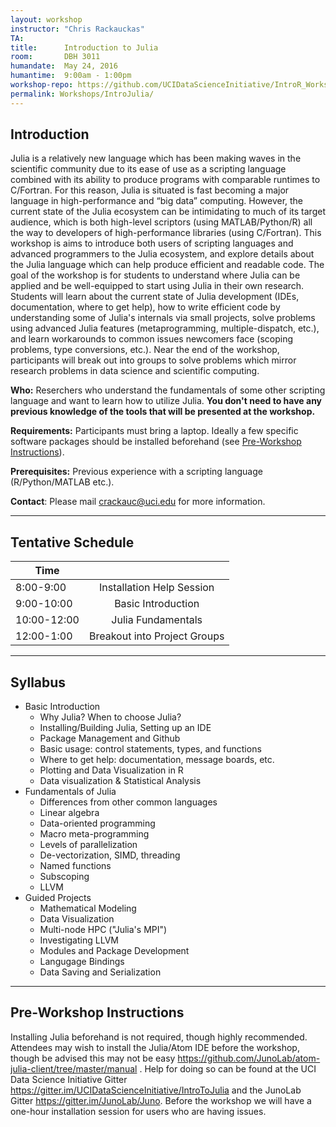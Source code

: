 ```yaml
---
layout: workshop
instructor: "Chris Rackauckas"
TA: 		
title: 		Introduction to Julia
room:		DBH 3011
humandate:	May 24, 2016
humantime:	9:00am - 1:00pm
workshop-repo: https://github.com/UCIDataScienceInitiative/IntroR_Workshop 
permalink: Workshops/IntroJulia/
---
```


## Introduction

Julia is a relatively new language which has been making waves in the scientific community due to its ease of use as a scripting language combined with its ability to produce programs with comparable runtimes to C/Fortran. For this reason, Julia is situated is fast becoming a major language in high-performance and “big data” computing. However, the current state of the Julia ecosystem can be intimidating to much of its target audience, which is both high-level scriptors (using MATLAB/Python/R) all the way to developers of high-performance libraries (using C/Fortran). This workshop is aims to introduce both users of scripting languages and advanced programmers to the Julia ecosystem, and explore details about the Julia language which can help produce efficient and readable code. The goal of the workshop is for students to understand where Julia can be applied and be well-equipped to start using Julia in their own research. Students will learn about the current state of Julia development (IDEs, documentation, where to get help), how to write efficient code by understanding some of Julia's internals via small projects, solve problems using advanced Julia features (metaprogramming, multiple-dispatch, etc.), and learn workarounds to common issues newcomers face (scoping problems, type conversions, etc.). Near the end of the workshop, participants will break out into groups to solve problems which mirror research problems in data science and scientific computing. 

**Who:** Reserchers who understand the fundamentals of some other scripting language and want to learn how to utilize Julia. **You don't need to have any previous knowledge of the tools that will be presented at the workshop.**

**Requirements:** Participants must bring a laptop. Ideally a few specific software packages should be installed beforehand (see [Pre-Workshop Instructions](#Instructions)). 

**Prerequisites:** Previous experience with a scripting language (R/Python/MATLAB etc.).

**Contact**: Please mail [crackauc@uci.edu](mailto:crackauc@uci.edu) for more information.

* * *



## <a name="Schedule"></a>Tentative Schedule

| Time	       	|           	|
| ------------- |:-------------:|
| 8:00-9:00   | Installation Help Session	|
| 9:00-10:00   | Basic Introduction		|
| 10:00-12:00	| Julia Fundamentals			|
| 12:00-1:00		| Breakout into Project Groups |


* * *



## <a name="Syllabus"></a>Syllabus

* Basic Introduction
  * Why Julia? When to choose Julia?
  * Installing/Building Julia, Setting up an IDE
  * Package Management and Github
  * Basic usage: control statements, types, and functions
  * Where to get help: documentation, message boards, etc.
  * Plotting and Data Visualization in R
  * Data visualization & Statistical Analysis
* Fundamentals of Julia
  * Differences from other common languages
  * Linear algebra
  * Data-oriented programming
  * Macro meta-programming
  * Levels of parallelization
  * De-vectorization, SIMD, threading
  * Named functions
  * Subscoping
  * LLVM
* Guided Projects
  * Mathematical Modeling
  * Data Visualization
  * Multi-node HPC ("Julia's MPI")
  * Investigating LLVM
  * Modules and Package Development
  * Langugage Bindings
  * Data Saving and Serialization

* * *


## <a name="Instructions"></a>Pre-Workshop Instructions

Installing Julia beforehand is not required, though highly recommended. Attendees may wish to install the Julia/Atom IDE before the workshop, though be advised this may not be easy <https://github.com/JunoLab/atom-julia-client/tree/master/manual> . Help for doing so can be found at the UCI Data Science Initiative Gitter <https://gitter.im/UCIDataScienceInitiative/IntroToJulia> and the JunoLab Gitter <https://gitter.im/JunoLab/Juno>.  Before the workshop we will have a one-hour installation session for users who are having issues.
